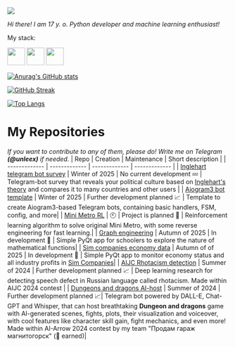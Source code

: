<img src="https://media.tenor.com/KO80NCIjQAUAAAAM/cat-smiling-cat.gif" />

*Hi there! I am 17 y. o. Python developer and machine learning enthusiast!*

My stack:

<div>
  <img src="https://cdn.jsdelivr.net/gh/devicons/devicon@latest/icons/python/python-original-wordmark.svg" width="40" height="40" />
  <img src="https://cdn.jsdelivr.net/gh/devicons/devicon@latest/icons/pytorch/pytorch-plain-wordmark.svg" width="40" height="40" />
  <img src="https://docs.aiogram.dev/en/v3.17.0/_static/logo.png" width="40" height="40"/>
</div>
          
[![Anurag's GitHub stats](https://github-readme-stats.vercel.app/api?username=unleex)](https://github.com/anuraghazra/github-readme-stats)

[![GitHub Streak](http://github-readme-streak-stats.herokuapp.com?user=unleex&theme=dark&background=000000)](https://git.io/streak-stats)

[![Top Langs](https://github-readme-stats.vercel.app/api/top-langs/?username=unleex)](https://github.com/anuraghazra/github-readme-stats)

# My Repositories
*If you want to contribute to any of them, please do! Write me on Telegram **(@unleex)** if needed.*
| Repo | Creation | Maintenance | Short description | 
| ------------- | ------------- | ------------- | ------------- |
| [Inglehart telegram bot survey](https://github.com/unleex/inglehart-telegram-survey)  | Winter of 2025  | No current development 💤  | Telegram-bot survey that reveals your political culture based on [Inglehart's theory](https://www.worldvaluessurvey.org/images/Map2023NEW.png) and compares it to many countries and other users |
| [Aiogram3 bot template](https://github.com/unleex/aiogram3-bot-template)  | Winter of 2025  | Further development planned 📈 | Template to create Aiogram3-based Telegram bots, containing basic handlers, FSM, config, and more|
| [Mini Metro RL](https://github.com/unleex/mini-metro-rl)  | 🕙  | Project is planned 📆 | Reinforcement learning algorithm to solve original Mini Metro, with some reverse engineering for fast learning.|
| [Graph engineering](https://github.com/unleex/graph-engineering)  | Autumn of 2025  | In development 🚧 | Simple PyQt app for schoolers to explore the nature of mathematical functions|
| [Sim companies economy data](https://github.com/unleex/simcompanies-economy-data)  | Autumn of of 2025  | In development 🚧 | Simple PyQt app to monitor economy status and all industry profits in [Sim Companies](https://www.simcompanies.com/signin/?next=/messages/)|
| [AIJC Rhotacism detection](https://github.com/unleex/ai-challenge-anticartavost) | Summer of 2024 | Further development planned 📈 | Deep learning research for detecting speech defect in Russian language called rhotacism. Made within AIJC 2024 contest |
| [Dungeons and dragons AI-host](https://github.com/unleex/ai-arrow-dungeons-and-dragons-by-ai) | Summer of 2024 | Further development planned 📈| Telegram bot powered by DALL-E, Chat-GPT and Whisper, that can host breathtaking **Dungeon and dragons** game with AI-generated scenes, fights, plots, their visualization and voiceover, with cool features like character skill gain, fight mechanics, and even more! Made within AI-Arrow 2024 contest by my team "Продам гараж магнитогорск" (🥉 earned)|
